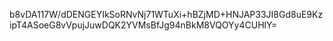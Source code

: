 b8vDA117W/dDENGEYIkSoRNvNj71WTuXi+hBZjMD+HNJAP33JI8Gd8uE9KzipT4ASoeG8vVpujJuwDQK2YVMsBfJg94nBkM8VQOYy4CUHlY=